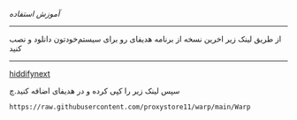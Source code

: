 *آموزش استفاده* 

***
از طریق لینک زیر اخرین نسخه از برنامه هدیفای رو برای سیستم‌خودتون دانلود و نصب کنید
***

[hiddifynext](https://github.com/hiddify/hiddify-next/releases/download/v1.1.1/Hiddify-Android-universal.apk)

سپس لینک زیر را کپی کرده و در هدیفای اضافه کنید.چ
```
https://raw.githubusercontent.com/proxystore11/warp/main/Warp
```
